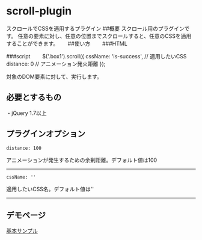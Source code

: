 # scroll-plugin

スクロールでCSSを適用するプラグイン
##概要
スクロール用のプラグインです。
任意の要素に対し、任意の位置までスクロールすると、任意のCSSを適用することができます。　　
##使い方　　
###HTML　　
  　　<div class="box1 animate"></div>
  
###script　　
    $('.box1').scroll({
      cssName: 'is-success', // 適用したいCSS
      distance: 0 // アニメーション発火距離
    });

対象のDOM要素に対して、実行します。
## 必要とするもの
・jQuery 1.7以上
## プラグインオプション
```distance: 100 ```

アニメーションが発生するための余剰距離。デフォルト値は100
***

```cssName: '' ```

適用したいCSS名。デフォルト値は''
***


## デモページ
[基本サンプル](https://blajir.github.io/scroll-plugin/)
